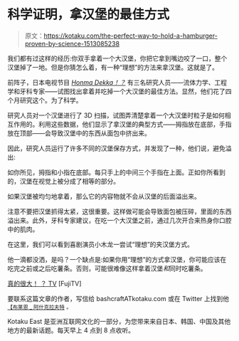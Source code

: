 # 科学证明，拿汉堡的最佳方式

> 原文：<https://kotaku.com/the-perfect-way-to-hold-a-hamburger-proven-by-science-1513085238>

我们都有过这样的经历:你双手拿着一个大汉堡，你把它拿到嘴边咬了一口，整个汉堡掉了一地。但是你猜怎么着，有一种“理想”的方法来拿汉堡。这就是了。



前阵子，日本电视节目 [*Honma Dekka！？*](http://www.fujitv.co.jp/b_hp/honma-dekka/) 有三名研究人员——流体力学、工程学和牙科专家——试图找出拿着并吃掉一个大汉堡的最佳方法。显然，他们花了四个月研究这个。为了科学。

研究人员对一个汉堡进行了 3D 扫描，试图弄清楚拿着一个大汉堡时粒子是如何相互作用的。利用这些数据，他们显示了拿汉堡的典型方式——拇指放在底部，手指放在顶部——会导致汉堡中的东西从面包中挤出来。

因此，研究人员运行了许多不同的汉堡保存方式，并发现了一种，他们说，避免溢出:

如你所见，拇指和小指在底部。每只手上的中间三个手指在上面。正如你所看到的，汉堡在视觉上被分成了相等的部分。

如果汉堡被均匀地拿着，那么它的内容物就不会从汉堡的后面溢出来。

注意不要把汉堡抓得太紧，这很重要。这样做可能会导致面包被压碎，里面的东西溢出来。此外，牙科专家建议，在吃一个大汉堡之前，通过几次开合来热身你口腔中的肌肉。

在这里，我们可以看到喜剧演员小木龙一尝试“理想”的夹汉堡方式。

他一滴都没洒，是吗？一个缺点是:如果你用“理想”的方式拿汉堡，你可能应该在吃完之前或之后吃薯条。否则，可能很难像这样拿着汉堡*和*同时吃薯条。

[真的很大！ ？ TV](http://www.fujitv.co.jp/b_hp/honma-dekka/) [FujiTV]

要联系这篇文章的作者，写信给 bashcraftATkotaku.com 或在 Twitter 上找到他 [<small>【布莱恩 _ 阿什克拉夫特</small>](https://twitter.com/Brian_Ashcraft) <small>。</small>

Kotaku East 是亚洲互联网文化的一部分，为您带来来自日本、韩国、中国及其他地方的最新话题。每天早上 4 点到 8 点收听。